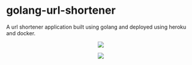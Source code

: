  golang-url-shortener
=====
A url shortener application built using golang and deployed using heroku and docker.

<p align="center">
    <img src="https://i.imgur.com/jBbwCuU.png" />
</p>

<p align="center">
    <img src="https://i.imgur.com/WikFgKo.png" />
</p>
